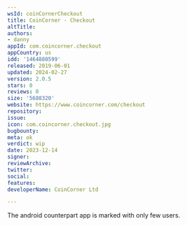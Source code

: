 ```yaml
---
wsId: coinCornerCheckout
title: CoinCorner - Checkout
altTitle: 
authors:
- danny
appId: com.coincorner.checkout
appCountry: us
idd: '1464880599'
released: 2019-06-01
updated: 2024-02-27
version: 2.0.5
stars: 0
reviews: 0
size: '5688320'
website: https://www.coincorner.com/checkout
repository: 
issue: 
icon: com.coincorner.checkout.jpg
bugbounty: 
meta: ok
verdict: wip
date: 2023-12-14
signer: 
reviewArchive: 
twitter: 
social: 
features: 
developerName: CoinCorner Ltd

---
```


The android counterpart app is marked with only few users. 